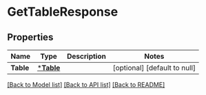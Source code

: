 # GetTableResponse

## Properties
Name | Type | Description | Notes
------------ | ------------- | ------------- | -------------
**Table** | [***Table**](Table.md) |  | [optional] [default to null]

[[Back to Model list]](../README.md#documentation-for-models) [[Back to API list]](../README.md#documentation-for-api-endpoints) [[Back to README]](../README.md)


